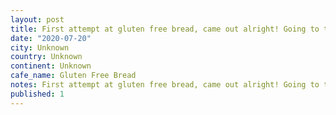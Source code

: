 ```yaml
---
layout: post
title: First attempt at gluten free bread, came out alright! Going to try again with a Dutch oven.
date: "2020-07-20"
city: Unknown
country: Unknown
continent: Unknown
cafe_name: Gluten Free Bread
notes: First attempt at gluten free bread, came out alright! Going to try again with a Dutch oven.
published: 1
---
```

